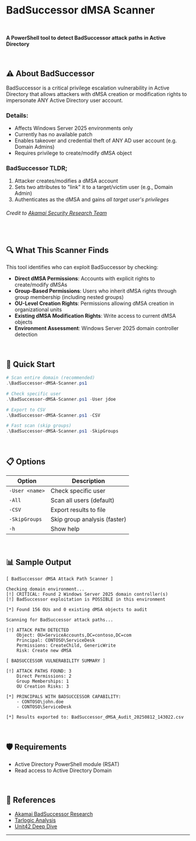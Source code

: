 # BadSuccessor dMSA Scanner
<br>

**A PowerShell tool to detect BadSuccessor attack paths in Active Directory**

<br>

## ⚠️ About BadSuccessor


BadSuccessor is a critical privilege escalation vulnerability in Active Directory that allows attackers with dMSA creation or modification rights to impersonate ANY Active Directory user account.



### Details:
- Affects Windows Server 2025 environments only
- Currently has no available patch
- Enables takeover and credential theft of ANY AD user account (e.g. Domain Admins)
- Requires privilege to create/modify dMSA object



### BadSuccessor TLDR;
1. Attacker creates/modifies a dMSA account
2. Sets two attributes to "link" it to a target/victim user (e.g., Domain Admin)
3. Authenticates as the dMSA and gains _all target user's privileges_



###### *Credit to [Akamai Security Research Team](https://www.akamai.com/blog/security-research/abusing-dmsa-for-privilege-escalation-in-active-directory)*

<br>

## 🔍 What This Scanner Finds

This tool identifies who can exploit BadSuccessor by checking:

- **Direct dMSA Permissions**: Accounts with explicit rights to create/modify dMSAs
- **Group-Based Permissions**: Users who inherit dMSA rights through group membership (including nested groups)
- **OU-Level Creation Rights**: Permissions allowing dMSA creation in organizational units
- **Existing dMSA Modification Rights**: Write access to current dMSA objects
- **Environment Assessment**: Windows Server 2025 domain controller detection

<br>

## 🚀 Quick Start

```powershell
# Scan entire domain (recommended)
.\BadSuccessor-dMSA-Scanner.ps1

# Check specific user
.\BadSuccessor-dMSA-Scanner.ps1 -User jdoe

# Export to CSV
.\BadSuccessor-dMSA-Scanner.ps1 -CSV

# Fast scan (skip groups)
.\BadSuccessor-dMSA-Scanner.ps1 -SkipGroups
```
<br>

## 📋 Options

| Option | Description |
|--------|-------------|
| `-User <name>` | Check specific user |
| `-All` | Scan all users (default) |
| `-CSV` | Export results to file |
| `-SkipGroups` | Skip group analysis (faster) |
| `-h` | Show help |

<br>

## 📊 Sample Output

```
[ BadSuccessor dMSA Attack Path Scanner ]

Checking domain environment...
[!] CRITICAL: Found 2 Windows Server 2025 domain controller(s)
[!] BadSuccessor exploitation is POSSIBLE in this environment

[*] Found 156 OUs and 0 existing dMSA objects to audit

Scanning for BadSuccessor attack paths...

[!] ATTACK PATH DETECTED
    Object: OU=ServiceAccounts,DC=contoso,DC=com
    Principal: CONTOSO\ServiceDesk
    Permissions: CreateChild, GenericWrite
    Risk: Create new dMSA

[ BADSUCCESSOR VULNERABILITY SUMMARY ]

[!] ATTACK PATHS FOUND: 3
    Direct Permissions: 2
    Group Memberships: 1
    OU Creation Risks: 3

[*] PRINCIPALS WITH BADSUCCESSOR CAPABILITY:
    - CONTOSO\john.doe
    - CONTOSO\ServiceDesk

[*] Results exported to: BadSuccessor_dMSA_Audit_20250812_143022.csv
```
<br>

## 🛡️ Requirements

- Active Directory PowerShell module (RSAT)
- Read access to Active Directory Domain

<br>

## 🔗 References

- [Akamai BadSuccessor Research](https://www.akamai.com/blog/security-research/abusing-dmsa-for-privilege-escalation-in-active-directory)
- [Tarlogic Analysis](https://www.tarlogic.com/blog/badsuccessor/)
- [Unit42 Deep Dive](https://unit42.paloaltonetworks.com/badsuccessor-attack-vector/)

---
